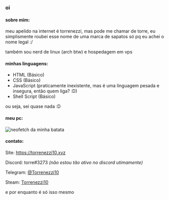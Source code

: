 ### oi

#### **sobre mim**:

meu apelido na internet é torrenezzi, mas pode me chamar de torre, eu simplismente roubei esse nome de uma marca de sapatos só pq eu achei o nome legal :/

também sou nerd de linux (arch btw) e hospedagem em vps

#### **minhas linguagens**:

- HTML (Básico)
- CSS (Básico)
- JavaScript (praticamente inexistente, mas é uma linguagem pesada e insegura, então quem liga? :D)
- Shell Script (Básico)

ou seja, sei quase nada :D

#### **meu pc**:

![neofetch da minha batata](https://torrenezzi10.xyz/arquivos/neofetch.png)

#### **contato**:

Site: https://torrenezzi10.xyz

Discord: torre#3273 *(não estou tão ativo no discord utimamente)*

Telegram: [@Torrenezzi10](https://t.me/Torrenezzi10)

Steam: [Torrenezzi10](https://steamcommunity.com/id/Torrenezzi10)

e por enquanto é só isso mesmo
